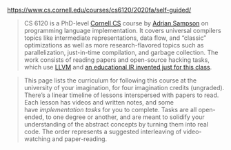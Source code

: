 https://www.cs.cornell.edu/courses/cs6120/2020fa/self-guided/

> CS 6120 is a PhD-level [Cornell CS](https://www.cs.cornell.edu/) course by [Adrian Sampson](https://www.cs.cornell.edu/%7Easampson/) on programming language implementation. It covers universal compilers topics like intermediate representations, data flow, and “classic” optimizations as well as more research-flavored topics such as parallelization, just-in-time compilation, and garbage collection. The work consists of reading papers and open-source hacking tasks, which use [LLVM](https://llvm.org/) and [an educational IR invented just for this class](https://capra.cs.cornell.edu/bril/).

> This page lists the curriculum for following this course at the university of your imagination, for four imagination credits (ungraded). There’s a linear timeline of lessons interspersed with papers to read. Each lesson has videos and written notes, and some have _implementation tasks_ for you to complete. Tasks are all open-ended, to one degree or another, and are meant to solidify your understanding of the abstract concepts by turning them into real code. The order represents a suggested interleaving of video-watching and paper-reading.